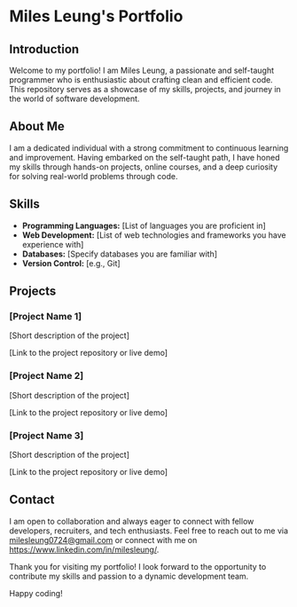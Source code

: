 # Miles Leung's Portfolio

## Introduction

Welcome to my portfolio! I am Miles Leung, a passionate and self-taught programmer who is enthusiastic about crafting clean and efficient code. This repository serves as a showcase of my skills, projects, and journey in the world of software development.

## About Me

I am a dedicated individual with a strong commitment to continuous learning and improvement. Having embarked on the self-taught path, I have honed my skills through hands-on projects, online courses, and a deep curiosity for solving real-world problems through code.

## Skills

- **Programming Languages:** [List of languages you are proficient in]
- **Web Development:** [List of web technologies and frameworks you have experience with]
- **Databases:** [Specify databases you are familiar with]
- **Version Control:** [e.g., Git]

## Projects

### [Project Name 1]

[Short description of the project]

[Link to the project repository or live demo]

### [Project Name 2]

[Short description of the project]

[Link to the project repository or live demo]

### [Project Name 3]

[Short description of the project]

[Link to the project repository or live demo]

## Contact

I am open to collaboration and always eager to connect with fellow developers, recruiters, and tech enthusiasts. Feel free to reach out to me via milesleung0724@gmail.com or connect with me on https://www.linkedin.com/in/milesleung/.

Thank you for visiting my portfolio! I look forward to the opportunity to contribute my skills and passion to a dynamic development team.

Happy coding!
